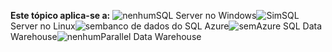<Token>**Este tópico aplica-se a:** ![nenhum](media/no.png)SQL Server no Windows![Sim](media/yes.png)SQL Server no Linux![sem](media/no.png)banco de dados do SQL Azure![sem](media/no.png)Azure SQL Data Warehouse![nenhum](media/no.png)Parallel Data Warehouse</Token>